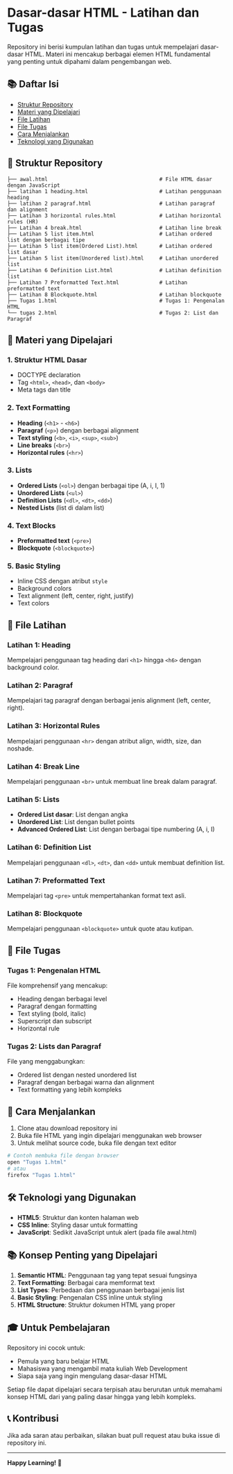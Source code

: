# Dasar-dasar HTML - Latihan dan Tugas

Repository ini berisi kumpulan latihan dan tugas untuk mempelajari dasar-dasar HTML. Materi ini mencakup berbagai elemen HTML fundamental yang penting untuk dipahami dalam pengembangan web.

## 📚 Daftar Isi

- [Struktur Repository](#struktur-repository)
- [Materi yang Dipelajari](#materi-yang-dipelajari)
- [File Latihan](#file-latihan)
- [File Tugas](#file-tugas)
- [Cara Menjalankan](#cara-menjalankan)
- [Teknologi yang Digunakan](#teknologi-yang-digunakan)

## 📁 Struktur Repository

```
├── awal.html                                    # File HTML dasar dengan JavaScript
├── latihan 1 heading.html                       # Latihan penggunaan heading
├── latihan 2 paragraf.html                      # Latihan paragraf dan alignment
├── Latihan 3 horizontal rules.html              # Latihan horizontal rules (HR)
├── Latihan 4 break.html                         # Latihan line break
├── Latihan 5 list item.html                     # Latihan ordered list dengan berbagai tipe
├── Latihan 5 list item(Ordered List).html       # Latihan ordered list dasar
├── Latihan 5 list item(Unordered list).html     # Latihan unordered list
├── Latihan 6 Definition List.html               # Latihan definition list
├── Latihan 7 Preformatted Text.html             # Latihan preformatted text
├── Latihan 8 Blockquote.html                    # Latihan blockquote
├── Tugas 1.html                                 # Tugas 1: Pengenalan HTML
└── tugas 2.html                                 # Tugas 2: List dan Paragraf
```

## 📖 Materi yang Dipelajari

### 1. Struktur HTML Dasar
- DOCTYPE declaration
- Tag `<html>`, `<head>`, dan `<body>`
- Meta tags dan title

### 2. Text Formatting
- **Heading** (`<h1>` - `<h6>`)
- **Paragraf** (`<p>`) dengan berbagai alignment
- **Text styling** (`<b>`, `<i>`, `<sup>`, `<sub>`)
- **Line breaks** (`<br>`)
- **Horizontal rules** (`<hr>`)

### 3. Lists
- **Ordered Lists** (`<ol>`) dengan berbagai tipe (A, i, I, 1)
- **Unordered Lists** (`<ul>`)
- **Definition Lists** (`<dl>`, `<dt>`, `<dd>`)
- **Nested Lists** (list di dalam list)

### 4. Text Blocks
- **Preformatted text** (`<pre>`)
- **Blockquote** (`<blockquote>`)

### 5. Basic Styling
- Inline CSS dengan atribut `style`
- Background colors
- Text alignment (left, center, right, justify)
- Text colors

## 📝 File Latihan

### Latihan 1: Heading
Mempelajari penggunaan tag heading dari `<h1>` hingga `<h6>` dengan background color.

### Latihan 2: Paragraf
Mempelajari tag paragraf dengan berbagai jenis alignment (left, center, right).

### Latihan 3: Horizontal Rules
Mempelajari penggunaan `<hr>` dengan atribut align, width, size, dan noshade.

### Latihan 4: Break Line
Mempelajari penggunaan `<br>` untuk membuat line break dalam paragraf.

### Latihan 5: Lists
- **Ordered List dasar**: List dengan angka
- **Unordered List**: List dengan bullet points
- **Advanced Ordered List**: List dengan berbagai tipe numbering (A, i, I)

### Latihan 6: Definition List
Mempelajari penggunaan `<dl>`, `<dt>`, dan `<dd>` untuk membuat definition list.

### Latihan 7: Preformatted Text
Mempelajari tag `<pre>` untuk mempertahankan format text asli.

### Latihan 8: Blockquote
Mempelajari penggunaan `<blockquote>` untuk quote atau kutipan.

## 🎯 File Tugas

### Tugas 1: Pengenalan HTML
File komprehensif yang mencakup:
- Heading dengan berbagai level
- Paragraf dengan formatting
- Text styling (bold, italic)
- Superscript dan subscript
- Horizontal rule

### Tugas 2: Lists dan Paragraf
File yang menggabungkan:
- Ordered list dengan nested unordered list
- Paragraf dengan berbagai warna dan alignment
- Text formatting yang lebih kompleks

## 🚀 Cara Menjalankan

1. Clone atau download repository ini
2. Buka file HTML yang ingin dipelajari menggunakan web browser
3. Untuk melihat source code, buka file dengan text editor

```bash
# Contoh membuka file dengan browser
open "Tugas 1.html"
# atau
firefox "Tugas 1.html"
```

## 🛠 Teknologi yang Digunakan

- **HTML5**: Struktur dan konten halaman web
- **CSS Inline**: Styling dasar untuk formatting
- **JavaScript**: Sedikit JavaScript untuk alert (pada file awal.html)

## 📚 Konsep Penting yang Dipelajari

1. **Semantic HTML**: Penggunaan tag yang tepat sesuai fungsinya
2. **Text Formatting**: Berbagai cara memformat text
3. **List Types**: Perbedaan dan penggunaan berbagai jenis list
4. **Basic Styling**: Pengenalan CSS inline untuk styling
5. **HTML Structure**: Struktur dokumen HTML yang proper

## 🎓 Untuk Pembelajaran

Repository ini cocok untuk:
- Pemula yang baru belajar HTML
- Mahasiswa yang mengambil mata kuliah Web Development
- Siapa saja yang ingin mengulang dasar-dasar HTML

Setiap file dapat dipelajari secara terpisah atau berurutan untuk memahami konsep HTML dari yang paling dasar hingga yang lebih kompleks.

## 📞 Kontribusi

Jika ada saran atau perbaikan, silakan buat pull request atau buka issue di repository ini.

---

**Happy Learning! 🚀**